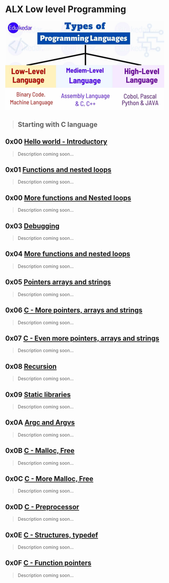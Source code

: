 
# ALX Low level Programming

![Cisfun](assets/lowlevel.png)

> ## Starting with C language

## **0x00** [Hello world - Introductory](https://github.com/Viestar/alx-low_level_programming/tree/master/0x00-hello_world)
> Description coming soon...

## **0x01** [Functions and nested loops](https://github.com/Viestar/alx-low_level_programming/tree/master/0x01-variables_if_else_while)
> Description coming soon...

## **0x00** [More functions and Nested loops](https://github.com/Viestar/alx-low_level_programming/tree/master/0x02-functions_nested_loops)
> Description coming soon...

## **0x03** [Debugging](https://github.com/Viestar/alx-low_level_programming/tree/master/0x03-debugging)
> Description coming soon...

## **0x04** [More functions and nested loops](https://github.com/Viestar/alx-low_level_programming/tree/master/0x04-more_functions_nested_loops)
> Description coming soon...

## **0x05** [Pointers arrays and strings](https://github.com/Viestar/alx-low_level_programming/tree/master/0x05-pointers_arrays_strings)
> Description coming soon...


## **0x06** [C - More pointers, arrays and strings](https://github.com/Viestar/alx-low_level_programming/tree/master/0x06-pointers_arrays_strings)
> Description coming soon...

## **0x07** [C - Even more pointers, arrays and strings](https://github.com/Viestar/alx-low_level_programming/tree/master/0x07-pointers_arrays_strings)
> Description coming soon...

## **0x08** [Recursion](https://github.com/Viestar/alx-low_level_programming/tree/master/0x08-recursion)
> Description coming soon...

## **0x09** [Static libraries](https://github.com/Viestar/alx-low_level_programming/tree/master/0x09-static_libraries)
> Description coming soon...

## **0x0A** [Argc and Argvs](https://github.com/Viestar/alx-low_level_programming/tree/master/0x0A-argc_argv)
> Description coming soon...

## **0x0B** [C - Malloc, Free](https://github.com/Viestar/alx-low_level_programming/tree/master/0x0B-malloc_free)
> Description coming soon...

## **0x0C** [C - More Malloc, Free](https://github.com/Viestar/alx-low_level_programming/tree/master/0x0C-more_malloc_free)
> Description coming soon...

## **0x0D** [C - Preprocessor](https://github.com/Viestar/alx-low_level_programming/tree/master/0x0D-preprocessor)
> Description coming soon...

## **0x0E** [C - Structures, typedef](https://github.com/Viestar/alx-low_level_programming/tree/master/0x0E-structures_typedef)
> Description coming soon...

## **0x0F** [C - Function pointers](https://github.com/Viestar/alx-low_level_programming/tree/master/0x0F-function_pointers)
> Description coming soon...

